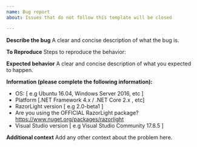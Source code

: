 ```yaml
---
name: Bug report
about: Issues that do not follow this template will be closed

---
```


**Describe the bug**
A clear and concise description of what the bug is.

**To Reproduce**
Steps to reproduce the behavior:

**Expected behavior**
A clear and concise description of what you expected to happen.

**Information (please complete the following information):**
 - OS: [ e.g Ubuntu 16.04, Windows Server 2016, etc ]
 - Platform [.NET Framework 4.x / .NET Core 2.x , etc]
 - RazorLight version [ e.g 2.0-beta1 ]
 - Are you using the OFFICIAL RazorLight package? https://www.nuget.org/packages/razorlight
 - Visual Studio version [ e.g Visual Studio Community 17.8.5 ]

**Additional context**
Add any other context about the problem here.
